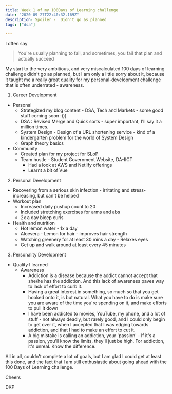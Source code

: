 ```yaml
---
title: Week 1 of my 100Days of Learning challenge
date: "2020-09-27T22:40:32.169Z"
description: Spoiler -  Didn't go as planned
tags: ["dsa"]

---
```


I often say

> You're usually planning to fail, and sometimes, you fail that plan and actually succeed

My start to the very ambitious, and very miscalculated 100 days of learning challenge didn't go as planned, but I am only a little sorry about it, because it taught me a really great quality for my personal-development challenge that is often underrated - awareness.

1. Career Development

- Personal
    - Strategized my blog content - DSA, Tech and Markets - some good stuff coming soon :)))
    - DSA : Revised Merge and Quick sorts - super important, I'll say it a million times.
    - System Design - Design of a URL shortening service - kind of a kindergarten problem for the world of System Design
    - Graph theory basics
- Community
    - Created plan for my project for [SLoP](https://slot.dscdaiict.in)
    - Team hustle - Student Government Website, DA-IICT
        - Had a look at AWS and Netlify offerings
        - Learnt a bit of Vue

2. Personal Development

- Recovering from a serious skin infection - irritating and stress-increasing, but can't be helped
- Workout plan
    - Increased daily pushup count to 20
    - Included stretching exercises for arms and abs
    - 2x a day bicep curls
- Health and nutrition
    - Hot lemon water - 1x a day
    - Aloevera - Lemon for hair - improves hair strength
    - Watching greenery for at least 30 mins a day - Relaxes eyes
    - Get up and walk around at least every 45 minutes

3. Personality Development

- Quality I learned
    - Awareness 
        - Addiction is a disease because the addict cannot accept that she/he has the addiction. And this lack of awareness paves way to lack of effort to curb it. 
        - Having a great interest in something, so much so that you get hooked onto it, is but natural. What you have to do is make sure you are aware of the time you're spending on it, and make efforts to pull it down
        - I have been addicted to movies, YouTube, my phone, and a lot of stuff - not always deadly, but rarely good, and I could only begin to get over it, when I accepted that I was edging towards addiction, and that I had to make an effort to cut it.
        - A big mistake is calling an addiction, your 'passion' - If it's a passion, you'll know the limits, they'll just be high. For addiction, it's unreal. Know the difference.

All in all, couldn't complete a lot of goals, but I am glad I could get at least this done, and the fact that I am still enthusiastic about going ahead with the 100 Days of Learning challenge.

Cheers

DKP



